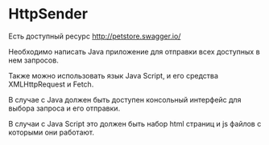 # HttpSender
Есть доступный ресурс http://petstore.swagger.io/

Необходимо написать Java приложение для отправки всех доступных в нем запросов.

Также можно использовать язык Java Script, и его средства XMLHttpRequest и Fetch.

В случае с Java должен быть доступен консольный интерфейс для выбора запроса и его отправки.

В случаи с Java Script это должен быть набор html страниц и js файлов с которыми они работают.
